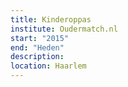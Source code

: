 ```yaml
---
title: Kinderoppas
institute: Oudermatch.nl
start: "2015"
end: "Heden"
description:
location: Haarlem
---
```

